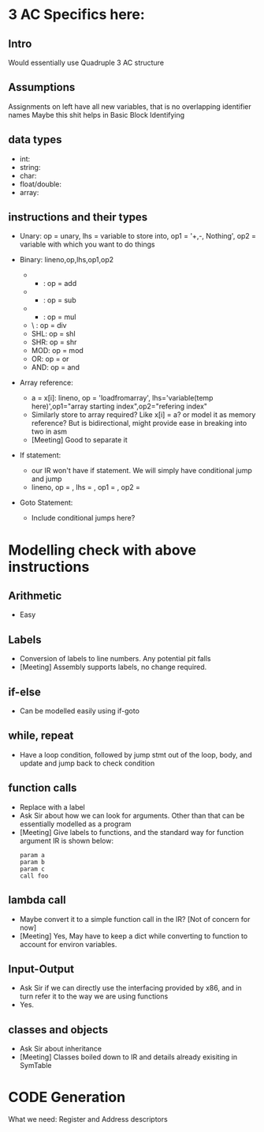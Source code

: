 
# 3 AC Specifics here:

## Intro
Would essentially use Quadruple 3 AC structure

## Assumptions
Assignments on left have all new variables, that is no overlapping identifier names
Maybe this shit helps in Basic Block Identifying

## data types
- int:
- string:
- char:
- float/double:
- array: 

## instructions and their types

- Unary: op = unary, lhs = variable to store into, op1 = '+,-, Nothing', op2 = variable with which you want to do things

- Binary: lineno,op,lhs,op1,op2
    - + : op = add
    - - : op  = sub
    - * : op = mul
    - \ : op = div
    - SHL: op = shl
    - SHR: op = shr
    - MOD: op = mod
    - OR: op = or
    - AND: op = and

- Array reference:
    - a = x[i]: lineno, op = 'loadfromarray', lhs='variable(temp here)',op1="array starting index",op2="refering index"
    - Similarly store to array required? Like x[i] = a? or model it as memory reference? But is bidirectional, might provide ease in breaking into two in asm
    - [Meeting] Good to separate it

- If statement:
    - our IR won't have if statement. We will simply have conditional jump and jump
    - lineno, op = , lhs = , op1 = , op2 = 

- Goto Statement:
    - Include conditional jumps here?

# Modelling check with above instructions

## Arithmetic
- Easy

## Labels
- Conversion of labels to line numbers. Any potential pit falls
- [Meeting] Assembly supports labels, no change required.

## if-else
- Can be modelled easily using if-goto

## while, repeat
- Have a loop condition, followed by jump stmt out of the loop, body, and update and jump back to check condition

## function calls
- Replace with a label
- Ask Sir about how we can look for arguments. Other than that can be essentially modelled as a program
- [Meeting] Give labels to functions, and the standard way for function argument IR is shown below: 
    ```
    param a
    param b
    param c
    call foo
    ```

## lambda call
- Maybe convert it to a simple function call in the IR?
[Not of concern for now]
- [Meeting] Yes, May have to keep a dict while converting to function to account for environ variables.

## Input-Output
- Ask Sir if we can directly use the interfacing provided by x86, and in turn refer it to the way we are using functions
- Yes.

## classes and objects
- Ask Sir about inheritance
- [Meeting] Classes boiled down to IR and details already exisiting in SymTable

# CODE Generation

What we need:
Register and Address descriptors
